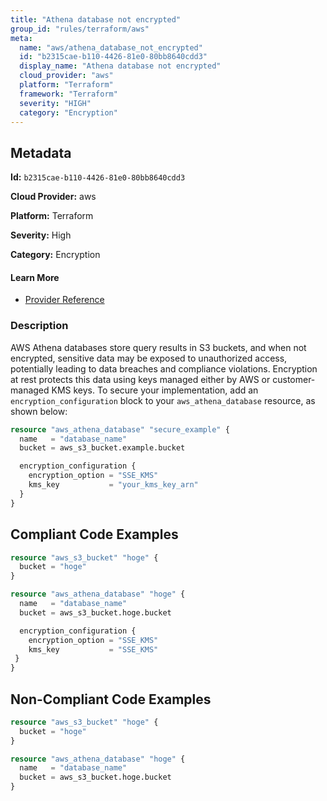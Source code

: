 ```yaml
---
title: "Athena database not encrypted"
group_id: "rules/terraform/aws"
meta:
  name: "aws/athena_database_not_encrypted"
  id: "b2315cae-b110-4426-81e0-80bb8640cdd3"
  display_name: "Athena database not encrypted"
  cloud_provider: "aws"
  platform: "Terraform"
  framework: "Terraform"
  severity: "HIGH"
  category: "Encryption"
---
```

## Metadata

**Id:** `b2315cae-b110-4426-81e0-80bb8640cdd3`

**Cloud Provider:** aws

**Platform:** Terraform

**Severity:** High

**Category:** Encryption

#### Learn More

 - [Provider Reference](https://registry.terraform.io/providers/hashicorp/aws/latest/docs/resources/athena_database#encryption_configuration)

### Description

 AWS Athena databases store query results in S3 buckets, and when not encrypted, sensitive data may be exposed to unauthorized access, potentially leading to data breaches and compliance violations. Encryption at rest protects this data using keys managed either by AWS or customer-managed KMS keys. To secure your implementation, add an `encryption_configuration` block to your `aws_athena_database` resource, as shown below:

```terraform
resource "aws_athena_database" "secure_example" {
  name   = "database_name"
  bucket = aws_s3_bucket.example.bucket

  encryption_configuration {
    encryption_option = "SSE_KMS"
    kms_key           = "your_kms_key_arn"
  }
}
```


## Compliant Code Examples
```terraform
resource "aws_s3_bucket" "hoge" {
  bucket = "hoge"
}

resource "aws_athena_database" "hoge" {
  name   = "database_name"
  bucket = aws_s3_bucket.hoge.bucket

  encryption_configuration {
    encryption_option = "SSE_KMS"
    kms_key           = "SSE_KMS"
 }
}

```
## Non-Compliant Code Examples
```terraform
resource "aws_s3_bucket" "hoge" {
  bucket = "hoge"
}

resource "aws_athena_database" "hoge" {
  name   = "database_name"
  bucket = aws_s3_bucket.hoge.bucket
}

```